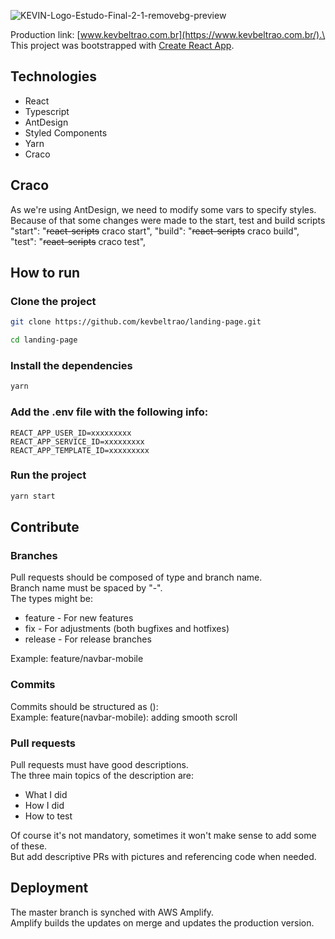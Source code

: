 ![KEVIN-Logo-Estudo-Final-2-1-removebg-preview](https://user-images.githubusercontent.com/43002117/136221485-98600c51-45a5-4dc1-8ef7-3d62bede0d73.png)

Production link: [www.kevbeltrao.com.br](https://www.kevbeltrao.com.br/).\
This project was bootstrapped with [Create React App](https://github.com/facebook/create-react-app).

## Technologies
* React
* Typescript
* AntDesign
* Styled Components
* Yarn
* Craco

## Craco

As we're using AntDesign, we need to modify some vars to specify styles.\
Because of that some changes were made to the start, test and build scripts\
"start": "~~react-scripts~~ craco start",
"build": "~~react-scripts~~ craco build",
"test": "~~react-scripts~~ craco test",

## How to run
### Clone the project
```sh
git clone https://github.com/kevbeltrao/landing-page.git
```
```sh
cd landing-page
```
### Install the dependencies
```sh
yarn
```

### Add the .env file with the following info:
```env
REACT_APP_USER_ID=xxxxxxxxx
REACT_APP_SERVICE_ID=xxxxxxxxx
REACT_APP_TEMPLATE_ID=xxxxxxxxx
```

### Run the project
```sh
yarn start
```

## Contribute
### Branches
Pull requests should be composed of type and branch name.\
Branch name must be spaced by "-".\
The types might be:
- feature - For new features
- fix - For adjustments (both bugfixes and hotfixes)
- release - For release branches

Example: feature/navbar-mobile

### Commits
Commits should be structured as <type>(<branch-name>): <commit description>\
Example: feature(navbar-mobile): adding smooth scroll

### Pull requests
Pull requests must have good descriptions.\
The three main topics of the description are:
- What I did
- How I did
- How to test

Of course it's not mandatory, sometimes it won't make sense to add some of these.\
But add descriptive PRs with pictures and referencing code when needed.

## Deployment
The master branch is synched with AWS Amplify.\
Amplify builds the updates on merge and updates the production version.
